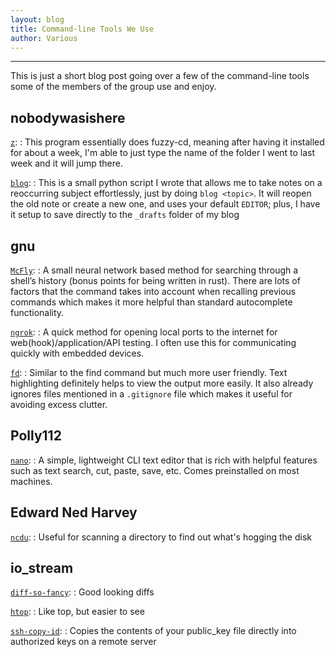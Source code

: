 ```yaml
---
layout: blog
title: Command-line Tools We Use
author: Various
---
```



<hr>

This is just a short blog post going over a few of the command-line tools some of the members of the group use and enjoy.

## nobodywasishere

[`z`](https://github.com/rupa/z/):
: This program essentially does fuzzy-cd, meaning after having it installed for about a week, I'm able to just type the name of the folder I went to last week and it will jump there.

[`blog`](https://github.com/nobodywasishere/blog/):
: This is a small python script I wrote that allows me to take notes on a reoccurring subject effortlessly, just by doing `blog <topic>`. It will reopen the old note or create a new one, and uses your default `EDITOR`; plus, I have it setup to save directly to the `_drafts` folder of my blog

## gnu

[`McFly`](https://github.com/cantino/mcfly):
: A small neural network based method for searching through a shell’s history (bonus points for being written in rust). There are lots of factors that the command takes into account when recalling previous commands which makes it more helpful than standard autocomplete functionality.

[`ngrok`](https://ngrok.com/):
: A quick method for opening local ports to the internet for web(hook)/application/API testing. I often use this for communicating quickly with embedded devices. 

[`fd`](https://github.com/sharkdp/fd):
: Similar to the find command but much more user friendly. Text highlighting definitely helps to view the output more easily. It also already ignores files mentioned in a `.gitignore` file which makes it useful for avoiding excess clutter.

## Polly112

[`nano`](https://github.com/madnight/nano):
: A simple, lightweight CLI text editor that is rich with helpful features such as text search, cut, paste, save, etc. Comes preinstalled on most machines.

## Edward Ned Harvey

[`ncdu`](https://dev.yorhel.nl/ncdu):
: Useful for scanning a directory to find out what's hogging the disk

## io_stream

[`diff-so-fancy`](https://github.com/so-fancy/diff-so-fancy):
: Good looking diffs

[`htop`](https://htop.dev/):
: Like top, but easier to see

[`ssh-copy-id`](https://linux.die.net/man/1/ssh-copy-id):
: Copies the contents of your public_key file directly into authorized keys on a remote server